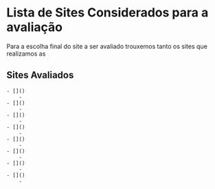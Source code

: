 # Lista de Sites Considerados para a avaliação
Para a escolha final do site a ser avaliado trouxemos tanto os sites que realizamos as

## Sites Avaliados

    
    - []()
        -
    - []()
        -
    - []()
        -
    - []()
        -
    - []()
        -
    - []()
        -
    - []()
        -
    - []()
        -
